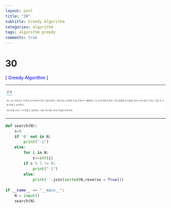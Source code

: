 ```yaml
---
layout: post
title: "30"
subtitle: Greedy Algorithm
categories: algorithm
tags: algorithm greedy
comments: true
---
```


# 30

<span style="Color:blue">[ Greedy Algorithm ]</span>

---

![30](./images/30.PNG)

---

```python
def search(N):
    s=0
    if '0' not in N:
        print("-1")
    else:
        for i in N:
            s+=int(i)
        if s % 3 != 0:
            print("-1")
        else:
            print(''.join(sorted(N,reverse = True)))

if __name__ == "__main__":
    N = input()
    search(N)
```
